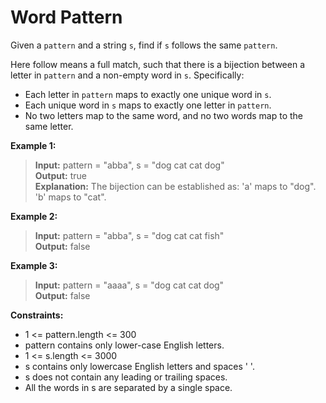 # Word Pattern

Given a `pattern` and a string `s`, find if `s` follows the same `pattern`.

Here follow means a full match, such that there is a bijection between a letter in `pattern` and a non-empty word in `s`. Specifically:

  * Each letter in `pattern` maps to exactly one unique word in `s`.
  * Each unique word in `s` maps to exactly one letter in `pattern`.
  * No two letters map to the same word, and no two words map to the same letter.
 


**Example 1:**
>  **Input:** pattern = "abba", s = "dog cat cat dog"  
>  **Output:** true  
>  **Explanation:**
The bijection can be established as:
'a' maps to "dog".
'b' maps to "cat".

**Example 2:**
>  **Input:** pattern = "abba", s = "dog cat cat fish"  
>  **Output:** false  

**Example 3:**
>  **Input:** pattern = "aaaa", s = "dog cat cat dog"  
>  **Output:** false  

**Constraints:**
  * 1 <= pattern.length <= 300
  * pattern contains only lower-case English letters.
  * 1 <= s.length <= 3000
  * s contains only lowercase English letters and spaces ' '.
  * s does not contain any leading or trailing spaces.
  * All the words in s are separated by a single space.
